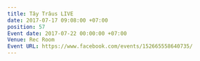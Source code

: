 ```yaml
---
title: Tây Trâus LIVE
date: 2017-07-17 09:08:00 +07:00
position: 57
Event date: 2017-07-22 00:00:00 +07:00
Venue: Rec Room
Event URL: https://www.facebook.com/events/152665558640735/
---
```


